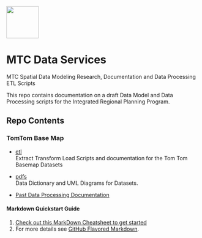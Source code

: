 

<a href="url"><img src="http://gis.mtc.ca.gov/mtcimages/mtcgisLogo.png" align="top" height="84" width="84" ></a>  

# MTC Data Services
MTC Spatial Data Modeling Research, Documentation and Data Processing ETL Scripts  

This repo contains documentation on a draft Data Model and Data Processing scripts for the Integrated Regional Planning Program.  

## Repo Contents   
### TomTom Base Map   

- [etl](https://bayareametro.github.io/MTCDataModel/TomTom%20Base%20Map/etl/)  
Extract Transform Load Scripts and documentation for the Tom Tom Basemap Datasets  

- [pdfs](https://bayareametro.github.io/MTCDataModel/TomTom%20Base%20Map/pdfs)  
Data Dictionary and UML Diagrams for Datasets.  

- [Past Data Processing Documentation](https://bayareametro.github.io/MTCDataModel/TomTom%20Base%20Map/pdfs/Procedures%20for%20Processing%20New%20TomTom%20Basemap%20Data.pdf)  


#### Markdown Quickstart Guide
1. [Check out this MarkDown Cheatsheet to get started](https://github.com/adam-p/markdown-here/wiki/Markdown-Cheatsheet)  
2. For more details see [GitHub Flavored Markdown](https://guides.github.com/features/mastering-markdown/).
